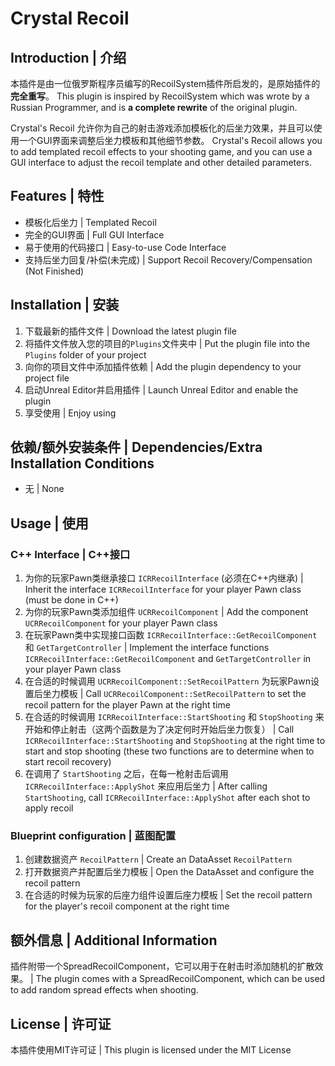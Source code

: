 # Crystal Recoil

## Introduction | 介绍

本插件是由一位俄罗斯程序员编写的RecoilSystem插件所启发的，是原始插件的**完全重写**。
This plugin is inspired by RecoilSystem which was wrote by a Russian Programmer, and is **a complete rewrite** of the original plugin.

Crystal's Recoil 允许你为自己的射击游戏添加模板化的后坐力效果，并且可以使用一个GUI界面来调整后坐力模板和其他细节参数。
Crystal's Recoil allows you to add templated recoil effects to your shooting game, and you can use a GUI interface to adjust the recoil template and other detailed parameters.

## Features | 特性

- 模板化后坐力  | Templated Recoil
- 完全的GUI界面  | Full GUI Interface
- 易于使用的代码接口  | Easy-to-use Code Interface
- 支持后坐力回复/补偿(未完成)  | Support Recoil Recovery/Compensation (Not Finished)

## Installation | 安装

1. 下载最新的插件文件  | Download the latest plugin file
2. 将插件文件放入您的项目的`Plugins`文件夹中  | Put the plugin file into the `Plugins` folder of your project
3. 向你的项目文件中添加插件依赖  | Add the plugin dependency to your project file
4. 启动Unreal Editor并启用插件  | Launch Unreal Editor and enable the plugin
5. 享受使用  | Enjoy using

## 依赖/额外安装条件 | Dependencies/Extra Installation Conditions

- 无  | None

## Usage | 使用

### C++ Interface | C++接口

1. 为你的玩家Pawn类继承接口 `ICRRecoilInterface` (必须在C++内继承)  | Inherit the interface `ICRRecoilInterface` for your player Pawn class (must be done in C++)
2. 为你的玩家Pawn类添加组件 `UCRRecoilComponent`  | Add the component `UCRRecoilComponent` for your player Pawn class
3. 在玩家Pawn类中实现接口函数 `ICRRecoilInterface::GetRecoilComponent`  和 `GetTargetController`  | Implement the interface functions `ICRRecoilInterface::GetRecoilComponent` and `GetTargetController` in your player Pawn class
4. 在合适的时候调用 `UCRRecoilComponent::SetRecoilPattern` 为玩家Pawn设置后坐力模板  | Call `UCRRecoilComponent::SetRecoilPattern` to set the recoil pattern for the player Pawn at the right time
5. 在合适的时候调用 `ICRRecoilInterface::StartShooting` 和 `StopShooting`  来开始和停止射击（这两个函数是为了决定何时开始后坐力恢复）  | Call `ICRRecoilInterface::StartShooting` and `StopShooting` at the right time to start and stop shooting (these two functions are to determine when to start recoil recovery)
6. 在调用了 `StartShooting` 之后，在每一枪射击后调用 `ICRRecoilInterface::ApplyShot`  来应用后坐力  | After calling `StartShooting`, call `ICRRecoilInterface::ApplyShot` after each shot to apply recoil

### Blueprint configuration | 蓝图配置

1. 创建数据资产 `RecoilPattern`  | Create an DataAsset `RecoilPattern`
2. 打开数据资产并配置后坐力模板  | Open the DataAsset and configure the recoil pattern
3. 在合适的时候为玩家的后座力组件设置后座力模板  | Set the recoil pattern for the player's recoil component at the right time

## 额外信息 | Additional Information

插件附带一个SpreadRecoilComponent，它可以用于在射击时添加随机的扩散效果。  | The plugin comes with a SpreadRecoilComponent, which can be used to add random spread effects when shooting.

## License | 许可证

本插件使用MIT许可证  | This plugin is licensed under the MIT License
